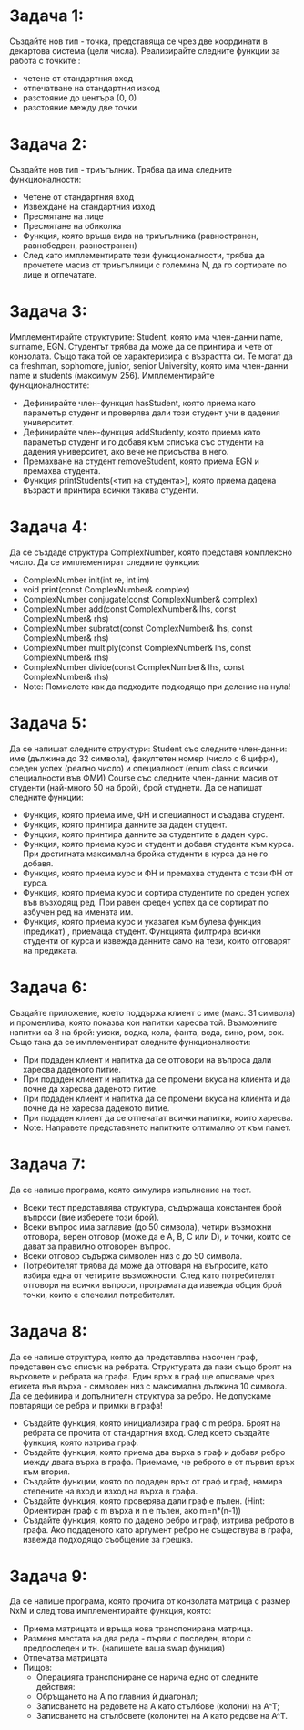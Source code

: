 # Задача 1: 
Създайте нов тип - точка, представяща се чрез две координати в декартова система (цели числа). Реализирайте следните функции за работа с точките :

* четене от стандартния вход
* отпечатване на стандартния изход
* разстояние до центъра (0, 0)
* разстояние между две точки
  
# Задача 2:
Създайте нов тип - триъгълник. Трябва да има следните функционалности:

* Четене от стандартния вход
* Извеждане на стандартния изход
* Пресмятане на лице
* Пресмятане на обиколка
* Функция, която връща вида на триъгълника (равностранен, равнобедрен, разностранен)
* След като имплементирате тези функционалности, трябва да прочетете масив от триъгълници с големина N, да го сортирате по лице и отпечатате.
  
# Задача 3:
Имплементирайте структурите: Student, която има член-данни name, surname, EGN. Студентът трябва да може да се принтира и чете от конзолата. Също така той се характеризира с възрастта си. Те могат да са freshman, sophomore, junior, senior University, която има член-данни name и students (максимум 256). Имплементирайте функционалностите:

* Дефинирайте член-функция hasStudent, която приема като параметър студент и проверява дали този студент учи в дадения университет.
* Дефинирайте член-функция addStudenty, която приема като параметър студент и го добавя към списъка със студенти на дадения университет, ако вече не присъства в него.
* Премахване на студент removeStudent, която приема EGN и премахва студента.
* Функция printStudents(<тип на студента>), която приема дадена възраст и принтира всички такива студенти.

# Задача 4:
Да се създаде структура ComplexNumber, която представя комплексно число. Да се имплементират следните функции:

* ComplexNumber init(int re, int im)
* void print(const ComplexNumber& complex)
* ComplexNumber conjugate(const ComplexNumber& complex)
* ComplexNumber add(const ComplexNumber& lhs, const ComplexNumber& rhs)
* ComplexNumber subratct(const ComplexNumber& lhs, const ComplexNumber& rhs)
* ComplexNumber multiply(const ComplexNumber& lhs, const ComplexNumber& rhs)
* ComplexNumber divide(const ComplexNumber& lhs, const ComplexNumber& rhs)
* Note: Помислете как да подходите подходящо при деление на нула!

# Задача 5: 
Да се напишат следните структури: Student със следните член-данни: име (дължина до 32 символа), факултетен номер (число с 6 цифри), среден успех (реално число) и специалност (enum class с всички специалности във ФМИ) Course със следните член-данни: масив от студенти (най-много 50 на брой), брой студнети. Да се напишат следните функции:

* Функция, която приема име, ФН и специалност и създава студент.
* Функция, която принтира данните за даден студент.
* Фунцкия, която принтира данните за студентите в даден курс.
* Функция, която приема курс и студент и добавя студента към курса. При достигната максимална бройка студенти в курса да не го добавя.
* Функция, която приема курс и ФН и премахва студента с този ФН от курса.
* Функция, която приема курс и сортира студентите по среден успех във възходящ ред. При равен среден успех да се сортират по азбучен ред на имената им.
* Функция, която приема курс и указател към булева функция (предикат) , приемаща студент. Функцията филтрира всички студенти от курса и извежда данните само на тези, които отговарят на предиката.

# Задача 6:
Създайте приложение, което поддържа клиент с име (макс. 31 символа) и променлива, която показва кои напитки харесва той. Възможните напитки са 8 на брой: уиски, водка, кола, фанта, вода, вино, ром, сок. Също така да се имплементират следните функционалности:

* При подаден клиент и напитка да се отговори на въпроса дали харесва даденото питие.
* При подаден клиент и напитка да се промени вкуса на клиента и да почне да харесва даденото питие.
* При подаден клиент и напитка да се промени вкуса на клиента и да почне да не харесва даденото питие.
* При подаден клиент да се отпечатат всички напитки, които харесва.
* Note: Направете представянето напитките оптимално от към памет.

# Задача 7:
Да се напише програма, която симулира изпълнение на тест.

* Всеки тест представлява структура, съдържаща константен брой въпроси (вие изберете този брой).
* Всеки въпрос има заглавие (до 50 символа), четири възможни отговора, верен отговор (може да е A, B, C или D), и точки, които се дават за правилно отговорен въпрос.
* Всеки отговор съдържа символен низ с до 50 символа.
* Потребителят трябва да може да отговаря на въпросите, като избира една от четирите възможности. След като потребителят отговори на всички въпроси, програмата да извежда общия брой точки, които е спечелил потребителят.

# Задача 8:
Да се напише структура, която да представлява насочен граф, представен със списък на ребрата. Структурата да пази също броят на върховете и ребрата на графа. Един връх в граф ще описваме чрез етикета във върха - символен низ с максимална дължина 10 символа. Да се дефинира и допълнителн структура за ребро. Не допускаме повтарящи се ребра и примки в графа!

* Създайте функция, която инициализира граф с m ребра. Броят на ребрата се прочита от стандартния вход. След което създайте функция, която изтрива граф.
* Създайте функция, която приема два върха в граф и добавя ребро между двата върха в графа. Приемаме, че реброто е от първия връх към втория.
* Създайте функции, която по подаден връх от граф и граф, намира степените на вход и изход на върха в графа.
* Създайте функция, която проверява дали граф е пълен. (Hint: Ориентиран граф с m върха и n е пълен, ако m=n*(n-1))
* Създайте функция, която по дадено ребро и граф, изтрива реброто в графа. Ако подаденото като аргумент ребро не съществува в графа, извежда подходящо съобщение за грешка.

# Задача 9:
Да се напише програма, която прочита от конзолата матрица с размер NxM и след това имплементирайте функция, която:

* Приема матрицата и връща нова транспонирана матрица.
* Разменя местата на два реда - първи с последен, втори с предпоследен и тн. (напишете ваша swap функция)
* Отпечатва матрицата
* Пищов:
  - Операцията транспониране се нарича едно от следните действия:
  - Обръщането на A по главния ѝ диагонал;
  - Записването на редовете на A като стълбове (колони) на A^T;
  - Записването на стълбовете (колоните) на A като редове на A^T.
